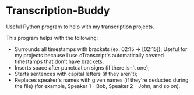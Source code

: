 # Transcription-Buddy
Useful Python program to help with my transcription projects.

This program helps with the following:
  - Surrounds all timestamps with brackets (ex. 02:15 -> [02:15]);
    Useful for my projects because I use oTranscript's automatically created timestamps that don't have brackets.
  - Inserts space after punctuation signs (if there isn't one);
  - Starts sentences with capital letters (if they aren't);
  - Replaces speaker's names with given names (if they're deducted during the file)
    (for example, Speaker 1 - Bob, Speaker 2 - John, and so on).
